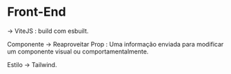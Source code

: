 # Front-End
-> ViteJS : build com esbuilt.

Componente -> Reaproveitar
Prop : Uma informação enviada para modificar um componente visual ou comportamentalmente.

Estilo -> Tailwind.